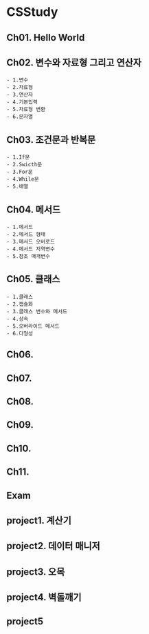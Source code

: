 # CSStudy
## Ch01. Hello World
## Ch02. 변수와 자료형 그리고 연산자
	- 1.변수
	- 2.자료형
	- 3.연산자
	- 4.기본입력
	- 5.자료형 변환
	- 6.문자열
## Ch03. 조건문과 반복문
	- 1.If문
	- 2.Swicth문
	- 3.For문
	- 4.While문
	- 5.배열
## Ch04. 메서드
	- 1.메서드
	- 2.메서드 형태
	- 3.메서드 오버로드
	- 4.메서드 지역변수
	- 5.참조 매개변수
## Ch05. 클래스
	- 1.클래스
	- 2.캡슐화
	- 3.클래스 변수와 메서드
	- 4.상속
	- 5.오버라이드 메서드
	- 6.다형성
## Ch06.
## Ch07.
## Ch08.
## Ch09.
## Ch10.
## Ch11.
## Exam
## project1. 계산기
## project2. 데이터 매니저
## project3. 오목
## project4. 벽돌깨기
## project5
